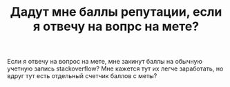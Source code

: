 ﻿---
title: "Дадут мне баллы репутации, если я отвечу на вопрс на мете?"
se.owner.user_id: 497254
se.owner.display_name: "Mike Novi"
se.owner.link: "https://ru.meta.stackoverflow.com/users/497254/mike-novi"
se.link: "https://ru.meta.stackoverflow.com/questions/13146/%d0%94%d0%b0%d0%b4%d1%83%d1%82-%d0%bc%d0%bd%d0%b5-%d0%b1%d0%b0%d0%bb%d0%bb%d1%8b-%d1%80%d0%b5%d0%bf%d1%83%d1%82%d0%b0%d1%86%d0%b8%d0%b8-%d0%b5%d1%81%d0%bb%d0%b8-%d1%8f-%d0%be%d1%82%d0%b2%d0%b5%d1%87%d1%83-%d0%bd%d0%b0-%d0%b2%d0%be%d0%bf%d1%80%d1%81-%d0%bd%d0%b0-%d0%bc%d0%b5%d1%82%d0%b5"
se.question_id: 13146
se.post_type: question
---
<p>Если я отвечу на вопрос на мете, мне закинут баллы на обычную учетную запись stackoverflow? Мне кажется тут их легче заработать, но вдруг тут есть отдельный счетчик баллов с меты?</p>
